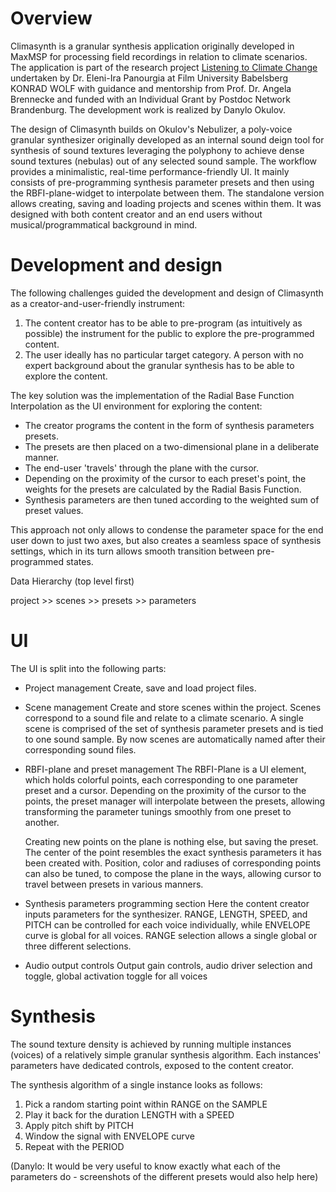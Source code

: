 # Overview

Climasynth is a granular synthesis application originally developed in MaxMSP for processing field recordings in relation to climate scenarios. The application is part of the research project [Listening to Climate Change](https://www.filmuniversitaet.de/forschung-transfer/forschung/projekte/projektseite/detail/listening-to-climate-change-the-role-of-sound-and-new-media-formats-for-enhancing-environmental-perception) undertaken by Dr. Eleni-Ira Panourgia at Film University Babelsberg KONRAD WOLF with guidance and mentorship from Prof. Dr. Angela Brennecke and funded with an Individual Grant by Postdoc Network Brandenburg. The development work is realized by Danylo Okulov.  

The design of Climasynth builds on Okulov's Nebulizer, a poly-voice granular synthesizer originally developed as an internal sound deign tool for synthesis of sound textures leveraging the polyphony to achieve dense sound textures (nebulas) out of any selected sound sample. The workflow provides a minimalistic, real-time performance-friendly UI. It mainly consists of pre-programming synthesis parameter presets and then using the RBFI-plane-widget to interpolate between them. 
The standalone version allows creating, saving and loading projects and scenes within them. It was designed with both content creator and an end users without musical/programmatical background in mind.  

# Development and design 

The following challenges guided the development and design of Climasynth as a creator-and-user-friendly instrument: 
1. The content creator has to be able to pre-program (as intuitively as possible) the instrument for the public to explore the pre-programmed content. 
2. The user ideally has no particular target category. A person with no expert background about the granular synthesis has to be able to explore the content. 

The key solution was the implementation of the Radial Base Function Interpolation as the UI environment for exploring the content:

 - The creator programs the content in the form of synthesis parameters presets. 
 - The presets are then placed on a two-dimensional plane in a deliberate manner. 
 - The end-user 'travels' through the plane with the cursor.
 - Depending on the proximity of the cursor to each preset's point, the weights for the presets are calculated by the Radial Basis Function.
 - Synthesis parameters are then tuned according to the weighted sum of preset values.

This approach not only allows to condense the parameter space for the end user down to just two axes, but also creates a seamless space of synthesis settings, which in its turn allows smooth transition between pre-programmed states. 

Data Hierarchy (top level first)

project >> scenes >>  presets >>  parameters 


# UI

The UI is split into the following parts:

-  Project management
    Create, save and load project files.
    
-  Scene management 
	Create and store scenes within the project.
	Scenes correspond to a sound file and relate to a climate scenario.
	A single scene is comprised of the set of synthesis parameter presets and is tied to one sound sample. By now scenes are automatically named after their corresponding sound files.   
	
-  RBFI-plane and preset management
	 The RBFI-Plane is a UI element, which holds colorful points, each corresponding to one parameter preset and a cursor. Depending on the proximity of the cursor to the points, the preset manager will interpolate between the presets, allowing transforming the parameter tunings smoothly from one preset to another. 
	
	Creating new points on the plane is nothing else, but saving the preset. 
	The center of the point resembles the exact synthesis parameters it has been created with. 
	Position, color and radiuses of corresponding points can also be tuned, to compose the plane in the ways, allowing cursor to travel between presets in various manners.
	  
   
-  Synthesis parameters programming section
	Here the content creator inputs parameters for the synthesizer. 
	RANGE, LENGTH, SPEED, and PITCH can be controlled for each voice individually, while ENVELOPE curve is global for all voices. RANGE selection allows a single global or three different selections. 
	
-  Audio output controls 
	Output gain controls, audio driver selection and toggle, global activation toggle for all voices   

# Synthesis

The sound texture density is achieved by running multiple instances (voices) of a relatively simple granular synthesis algorithm. Each instances' parameters have dedicated controls, exposed to the content creator. 

The synthesis algorithm of a single instance looks as follows:
<parameters are written  in all caps>

1. Pick a random starting point within RANGE on the SAMPLE
2. Play it back for the duration LENGTH with a SPEED 
3. Apply pitch shift by PITCH
4. Window the signal with ENVELOPE curve
5. Repeat with the PERIOD
	
(Danylo: It would be very useful to know exactly what each of the parameters do - screenshots of the different presets would also help here)




